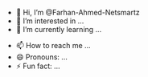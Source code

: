 - 👋 Hi, I’m @Farhan-Ahmed-Netsmartz
- 👀 I’m interested in ...
- 🌱 I’m currently learning ...
<!--- 💞️ I’m looking to collaborate on ...--->
- 📫 How to reach me ...
- 😄 Pronouns: ...
- ⚡ Fun fact: ...

<!---
Farhan-Ahmed-Netsmartz/Farhan-Ahmed-Netsmartz is a ✨ special ✨ repository because its `README.md` (this file) appears on your GitHub profile.
You can click the Preview link to take a look at your changes.
--->
